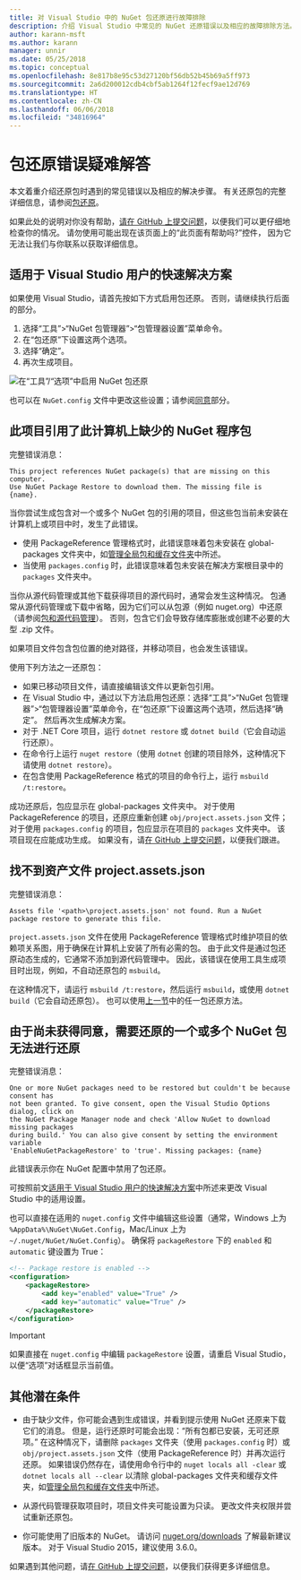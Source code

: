 ```yaml
---
title: 对 Visual Studio 中的 NuGet 包还原进行故障排除
description: 介绍 Visual Studio 中常见的 NuGet 还原错误以及相应的故障排除方法。
author: karann-msft
ms.author: karann
manager: unnir
ms.date: 05/25/2018
ms.topic: conceptual
ms.openlocfilehash: 8e817b8e95c53d27120bf56db52b45b69a5ff973
ms.sourcegitcommit: 2a6d200012cdb4cbf5ab1264f12fecf9ae12d769
ms.translationtype: HT
ms.contentlocale: zh-CN
ms.lasthandoff: 06/06/2018
ms.locfileid: "34816964"
---
```

# <a name="troubleshooting-package-restore-errors"></a>包还原错误疑难解答

本文着重介绍还原包时遇到的常见错误以及相应的解决步骤。 有关还原包的完整详细信息，请参阅[包还原](../consume-packages/package-restore.md#enabling-and-disabling-package-restore)。

如果此处的说明对你没有帮助，[请在 GitHub 上提交问题](https://github.com/NuGet/docs.microsoft.com-nuget/issues)，以便我们可以更仔细地检查你的情况。 请勿使用可能出现在该页面上的“此页面有帮助吗?”控件， 因为它无法让我们与你联系以获取详细信息。

## <a name="quick-solution-for-visual-studio-users"></a>适用于 Visual Studio 用户的快速解决方案

如果使用 Visual Studio，请首先按如下方式启用包还原。 否则，请继续执行后面的部分。

1. 选择“工具”>“NuGet 包管理器”>“包管理器设置”菜单命令。
1. 在“包还原”下设置这两个选项。
1. 选择“确定”。
1. 再次生成项目。

![在“工具”/“选项”中启用 NuGet 包还原](../consume-packages/media/restore-01-autorestoreoptions.png)

也可以在 `NuGet.config` 文件中更改这些设置；请参阅[同意](#consent)部分。

<a name="missing"></a>

## <a name="this-project-references-nuget-packages-that-are-missing-on-this-computer"></a>此项目引用了此计算机上缺少的 NuGet 程序包

完整错误消息：

```output
This project references NuGet package(s) that are missing on this computer.
Use NuGet Package Restore to download them. The missing file is {name}.
```

当你尝试生成包含对一个或多个 NuGet 包的引用的项目，但这些包当前未安装在计算机上或项目中时，发生了此错误。

- 使用 PackageReference 管理格式时，此错误意味着包未安装在 global-packages 文件夹中，如[管理全局包和缓存文件夹](managing-the-global-packages-and-cache-folders.md)中所述。
- 当使用 `packages.config` 时，此错误意味着包未安装在解决方案根目录中的 `packages` 文件夹中。

当你从源代码管理或其他下载获得项目的源代码时，通常会发生这种情况。 包通常从源代码管理或下载中省略，因为它们可以从包源（例如 nuget.org）中还原（请参阅[包和源代码管理](Packages-and-Source-Control.md)）。 否则，包含它们会导致存储库膨胀或创建不必要的大型 .zip 文件。

如果项目文件包含包位置的绝对路径，并移动项目，也会发生该错误。

使用下列方法之一还原包：

- 如果已移动项目文件，请直接编辑该文件以更新包引用。
- 在 Visual Studio 中，通过以下方法启用包还原：选择“工具”>“NuGet 包管理器”>“包管理器设置”菜单命令，在“包还原”下设置这两个选项，然后选择“确定”。 然后再次生成解决方案。
- 对于 .NET Core 项目，运行 `dotnet restore` 或 `dotnet build`（它会自动运行还原）。
- 在命令行上运行 `nuget restore`（使用 `dotnet` 创建的项目除外，这种情况下请使用 `dotnet restore`）。
- 在包含使用 PackageReference 格式的项目的命令行上，运行 `msbuild /t:restore`。

成功还原后，包应显示在 global-packages 文件夹中。 对于使用 PackageReference 的项目，还原应重新创建 `obj/project.assets.json` 文件；对于使用 `packages.config` 的项目，包应显示在项目的 `packages` 文件夹中。 该项目现在应能成功生成。 如果没有，请[在 GitHub 上提交问题](https://github.com/NuGet/docs.microsoft.com-nuget/issues)，以便我们跟进。

<a name="assets"></a>

## <a name="assets-file-projectassetsjson-not-found"></a>找不到资产文件 project.assets.json

完整错误消息：

```output
Assets file '<path>\project.assets.json' not found. Run a NuGet package restore to generate this file.
```

`project.assets.json` 文件在使用 PackageReference 管理格式时维护项目的依赖项关系图，用于确保在计算机上安装了所有必需的包。 由于此文件是通过包还原动态生成的，它通常不添加到源代码管理中。 因此，该错误在使用工具生成项目时出现，例如，不自动还原包的 `msbuild`。

在这种情况下，请运行 `msbuild /t:restore`，然后运行 `msbuild`，或使用 `dotnet build`（它会自动还原包）。 也可以使用[上一节](#missing)中的任一包还原方法。

<a name="consent"></a>

## <a name="one-or-more-nuget-packages-need-to-be-restored-but-couldnt-be-because-consent-has-not-been-granted"></a>由于尚未获得同意，需要还原的一个或多个 NuGet 包无法进行还原

完整错误消息：

```output
One or more NuGet packages need to be restored but couldn't be because consent has
not been granted. To give consent, open the Visual Studio Options dialog, click on
the NuGet Package Manager node and check 'Allow NuGet to download missing packages
during build.' You can also give consent by setting the environment variable
'EnableNuGetPackageRestore' to 'true'. Missing packages: {name}
```

此错误表示你在 NuGet 配置中禁用了包还原。

可按照前文[适用于 Visual Studio 用户的快速解决方案](#quick-solution-for-visual-studio-users)中所述来更改 Visual Studio 中的适用设置。

也可以直接在适用的 `nuget.config` 文件中编辑这些设置（通常，Windows 上为 `%AppData%\NuGet\NuGet.Config`，Mac/Linux 上为 `~/.nuget/NuGet/NuGet.Config`）。 确保将 `packageRestore` 下的 `enabled` 和 `automatic` 键设置为 True：

```xml
<!-- Package restore is enabled -->
<configuration>
    <packageRestore>
        <add key="enabled" value="True" />
        <add key="automatic" value="True" />
    </packageRestore>
</configuration>
```

> [!Important]
> 如果直接在 `nuget.config` 中编辑 `packageRestore` 设置，请重启 Visual Studio，以便“选项”对话框显示当前值。

## <a name="other-potential-conditions"></a>其他潜在条件

- 由于缺少文件，你可能会遇到生成错误，并看到提示使用 NuGet 还原来下载它们的消息。 但是，运行还原时可能会出现：“所有包都已安装，无可还原项。” 在这种情况下，请删除 `packages` 文件夹（使用 `packages.config` 时）或 `obj/project.assets.json` 文件（使用 PackageReference 时）并再次运行还原。 如果错误仍然存在，请使用命令行中的 `nuget locals all -clear` 或 `dotnet locals all --clear` 以清除 global-packages 文件夹和缓存文件夹，如[管理全局包和缓存文件夹](managing-the-global-packages-and-cache-folders.md)中所述。

- 从源代码管理获取项目时，项目文件夹可能设置为只读。 更改文件夹权限并尝试重新还原包。

- 你可能使用了旧版本的 NuGet。 请访问 [ nuget.org/downloads](https://www.nuget.org/downloads) 了解最新建议版本。 对于 Visual Studio 2015，建议使用 3.6.0。

如果遇到其他问题，请[在 GitHub 上提交问题](https://github.com/NuGet/docs.microsoft.com-nuget/issues)，以便我们获得更多详细信息。